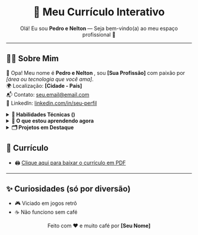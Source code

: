 <!--
📌 INSTRUÇÕES PARA USO NO VS CODE:

1. Abra o seu repositório no VS Code.
2. Crie um arquivo chamado "README.md" na raiz do projeto.
3. Copie TODO este conteúdo e cole dentro do README.md.
4. Salve o arquivo.
5. (Opcional) Instale a extensão "Markdown Preview Enhanced" no VS Code.
6. Pressione Ctrl+Shift+V (ou clique com o botão direito > "Open Preview") para visualizar o README renderizado.
7. Faça commit e envie para o GitHub para ver o resultado final lá também!

⚠️ Certifique-se de adicionar seu "curriculo.pdf" na raiz do repositório para o botão de download funcionar corretamente.
-->

<h1 align="center">📄 Meu Currículo Interativo</h1>
<p align="center">Olá! Eu sou <strong>Pedro e Nelton </strong> — Seja bem-vindo(a) ao meu espaço profissional 🚀</p>

<hr/>

<h2>🙋‍♂️ Sobre Mim</h2>
<p>
👋 Opa! Meu nome é <strong>Pedro e Nelton </strong>, sou <strong>[Sua Profissão]</strong> com paixão por <em>[área ou tecnologia que você ama]</em>.<br/>
🌍 Localização: <strong>[Cidade - País]</strong><br/>
📬 Contato: <a href="mailto:seu.email@email.com">seu.email@email.com</a><br/>
💼 LinkedIn: <a href="https://www.linkedin.com/in/seu-perfil">linkedin.com/in/seu-perfil</a><br/>
</p>

<details>
  <summary><strong>🔧 Habilidades Técnicas ()</strong></summary>
  <ul>
    <li><strong>Linguagens:</strong> HTML, CSS, JavaScript</li>
     <li><strong>Ferramentas:</strong> Git, VS Code, Figma</li>
    <li><strong>Soft Skills:</strong> Comunicação, Resolução de problemas, Proatividade</li>
  </ul>
</details>

<details>
  <summary><strong>🧠 O que estou aprendendo agora</strong></summary>
  <ul>
    <li>🔸 TypeScript</li>
    <li>🔸 Next.js</li>
    <li>🔸 UI/UX Design</li>
  </ul>
</details>

<details>
  <summary><strong>🗂️ Projetos em Destaque</strong></summary>
  <ul>
    <li>✅ <a href="https://github.com/seuusuario/projeto1">Projeto 1</a>: Uma aplicação incrível feita com React</li>
    <li>✅ <a href="https://github.com/seuusuario/projeto2">Projeto 2</a>: Dashboard com Node.js e MongoDB</li>
  </ul>
</details>

<h2>📄 Currículo</h2>
<ul>
  <li>🖨️ <a href="./curriculo.pdf" download>Clique aqui para baixar o currículo em PDF</a></li>
</ul>

<hr/>

<h2>✨ Curiosidades (só por diversão)</h2>
<ul>
  <li>🎮 Viciado em jogos retrô</li>
  <li>☕ Não funciono sem café</li>
 
</ul>

<p align="center">Feito com ❤️ e muito café por <strong>[Seu Nome]</strong></p>

